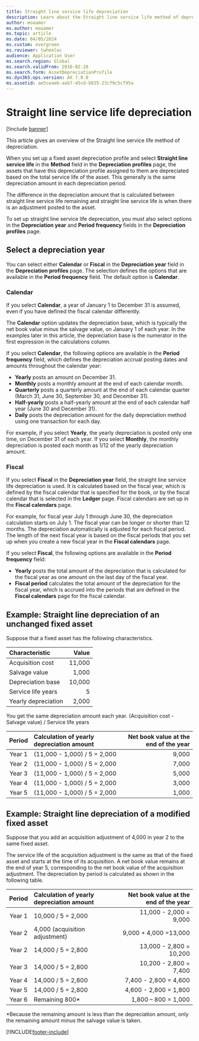 ```yaml
---
title: Straight line service life depreciation
description: Learn about the Straight line service life method of depreciation, including an example of straight line depreciation of an unchanged fixed asset.
author: moaamer
ms.author: moaamer
ms.topic: article
ms.date: 04/05/2024
ms.custom: evergreen
ms.reviewer: twheeloc
audience: Application User
ms.search.region: Global
ms.search.validFrom: 2016-02-28
ms.search.form: AssetDepreciationProfile
ms.dyn365.ops.version: AX 7.0.0
ms.assetid: ae5ceaeb-aeb7-45cd-b835-23cf9c5cf95a
---
```


# Straight line service life depreciation

[!include [banner](../includes/banner.md)]

This article gives an overview of the Straight line service life method of depreciation.

When you set up a fixed asset depreciation profile and select **Straight line service life** in the **Method** field in the **Depreciation profiles** page, the assets that have this depreciation profile assigned to them are depreciated based on the total service life of the asset. This generally is the same depreciation amount in each depreciation period. 

The difference in the depreciation amount that is calculated between straight line service life remaining and straight line service life is when there is an adjustment posted to the asset. 

To set up straight line service life depreciation, you must also select options in the **Depreciation year** and **Period frequency** fields in the **Depreciation profiles** page.

## Select a depreciation year
You can select either **Calendar** or **Fiscal** in the **Depreciation year** field in the **Depreciation profiles** page. The selection defines the options that are available in the **Period frequency** field. The default option is **Calendar**.

### Calendar

If you select **Calendar**, a year of January 1 to December 31 is assumed, even if you have defined the fiscal calendar differently. 

The **Calendar** option updates the depreciation base, which is typically the net book value minus the salvage value, on January 1 of each year. In the examples later in this article, the depreciation base is the numerator in the first expression in the calculations column. 

If you select **Calendar**, the following options are available in the **Period frequency** field, which defines the depreciation accrual posting dates and amounts throughout the calendar year:
- **Yearly** posts an amount on December 31.
- **Monthly** posts a monthly amount at the end of each calendar month.
- **Quarterly** posts a quarterly amount at the end of each calendar quarter (March 31, June 30, September 30, and December 31).
- **Half-yearly** posts a half-yearly amount at the end of each calendar half year (June 30 and December 31).
- **Daily** posts the depreciation amount for the daily depreciation method using one transaction for each day.

For example, if you select **Yearly**, the yearly depreciation is posted only one time, on December 31 of each year. If you select **Monthly**, the monthly depreciation is posted each month as 1/12 of the yearly depreciation amount.

### Fiscal

If you select **Fiscal** in the **Depreciation year** field, the straight line service life depreciation is used. It is calculated based on the fiscal year, which is defined by the fiscal calendar that is specified for the book, or by the fiscal calendar that is selected in the **Ledger** page. Fiscal calendars are set up in the **Fiscal calendars** page.

For example, for fiscal year July 1 through June 30, the depreciation calculation starts on July 1. The fiscal year can be longer or shorter than 12 months. The depreciation automatically is adjusted for each fiscal period. The length of the next fiscal year is based on the fiscal periods that you set up when you create a new fiscal year in the **Fiscal calendars** page. 

If you select **Fiscal**, the following options are available in the **Period frequency** field:
- **Yearly** posts the total amount of the depreciation that is calculated for the fiscal year as one amount on the last day of the fiscal year.
- **Fiscal period** calculates the total amount of the depreciation for the fiscal year, which is accrued into the periods that are defined in the **Fiscal calendars** page for the fiscal calendar.

## Example: Straight line depreciation of an unchanged fixed asset
Suppose that a fixed asset has the following characteristics.

| Characteristic      | Value  |
|:---------------------|--------:|
| Acquisition cost    | 11,000 |
| Salvage value       | 1,000  |
| Depreciation base   | 10,000 |
| Service life years  | 5      |
| Yearly depreciation | 2,000  |

You get the same depreciation amount each year. (Acquisition cost - Salvage value) / Service life years

| Period | Calculation of yearly depreciation amount | Net book value at the end of the year |
|:--------:|:-------------------------------------------|---------------------------------------:|
| Year 1 | (11,000 - 1,000) / 5 = 2,000              | 9,000                                 |
| Year 2 | (11,000 - 1,000) / 5 = 2,000              | 7,000                                 |
| Year 3 | (11,000 - 1,000) / 5 = 2,000              | 5,000                                 |
| Year 4 | (11,000 - 1,000) / 5 = 2,000              | 3,000                                 |
| Year 5 | (11,000 - 1,000) / 5 = 2,000              | 1,000                                 |

## Example: Straight line depreciation of a modified fixed asset

Suppose that you add an acquisition adjustment of 4,000 in year 2 to the same fixed asset. 

The service life of the acquisition adjustment is the same as that of the fixed asset and starts at the time of its acquisition. A net book value remains at the end of year 5, corresponding to the net book value of the acquisition adjustment. The depreciation by period is calculated as shown in the following table.

| Period | Calculation of yearly depreciation amount | Net book value at the end of the year |
|:--------:|:-------------------------------------------|---------------------------------------:|
| Year 1 | 10,000 / 5 = 2,000                        | 11,000 - 2,000 = 9,000                |
| Year 2 | 4,000 (acquisition adjustment)            | 9,000 + 4,000 =13,000                 |
| Year 2 | 14,000 / 5 = 2,800                        | 13,000 - 2,800 = 10,200               |
| Year 3 | 14,000 / 5 = 2,800                        | 10,200 - 2,800 = 7,400                |
| Year 4 | 14,000 / 5 = 2,800                        | 7,400 - 2,800 = 4,600                 |
| Year 5 | 14,000 / 5 = 2,800                        | 4,600 - 2,800 = 1,800                 |
| Year 6 | Remaining 800\*                           | 1,800 – 800 = 1,000                   |

\*Because the remaining amount is less than the depreciation amount, only the remaining amount minus the salvage value is taken.







[!INCLUDE[footer-include](../../includes/footer-banner.md)]
